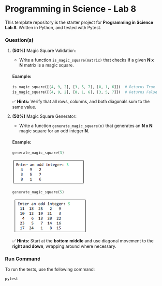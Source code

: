 # Programming in Science - Lab 8

This template repository is the starter project for **Programming in Science Lab 8**. Written in Python, and tested with Pytest.

### Question(s)

1. **(50%)** Magic Square Validation:
   
   - Write a function `is_magic_square(matrix)` that checks if a given **N x N** matrix is a magic square.
   
   #### Example:
   ```python
   is_magic_square([[4, 9, 2], [3, 5, 7], [8, 1, 6]])  # Returns True
   is_magic_square([[4, 9, 2], [8, 1, 6], [3, 5, 7]])  # Returns False
   ```
   ✅ **Hints:** Verify that all rows, columns, and both diagonals sum to the same value.

2. **(50%)** Magic Square Generator:
   
   - Write a function `generate_magic_square(n)` that generates an **N x N** magic square for an odd integer **N**.
   
   #### Example:
   ```python
   generate_magic_square(3)
   ```
   ![](Q2_1.png)  

   ```python
   generate_magic_square(5)
   ```
   ![](Q2_2.png)

   ✅ **Hints:** Start at the **bottom middle** and use diagonal movement to the **right and down**, wrapping around where necessary.

### Run Command

To run the tests, use the following command:

```
pytest
```